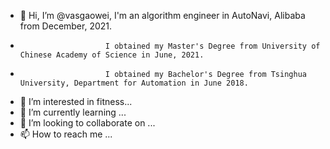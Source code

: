 - 👋 Hi, I’m @vasgaowei, I'm an algorithm engineer in AutoNavi, Alibaba from December, 2021.
-                        I obtained my Master's Degree from University of Chinese Academy of Science in June, 2021.
-                        I obtained my Bachelor's Degree from Tsinghua University, Department for Automation in June 2018.
- 👀 I’m interested in fitness...
- 🌱 I’m currently learning ...
- 💞️ I’m looking to collaborate on ...
- 📫 How to reach me ...

<!---
vasgaowei/vasgaowei is a ✨ special ✨ repository because its `README.md` (this file) appears on your GitHub profile.
You can click the Preview link to take a look at your changes.
--->
